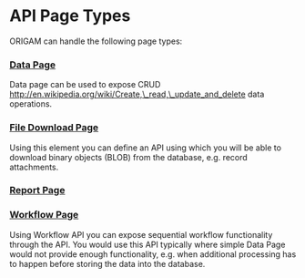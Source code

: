 # API Page Types

ORIGAM can handle the following page types:

### [Data Page](/t/Data-Page)

Data page can be used to expose CRUD http://en.wikipedia.org/wiki/Create,\_read,\_update_and_delete data operations.

### [File Download Page](/t/File-Download-Page)

Using this element you can define an API using which you will be able to download binary objects (BLOB) from the database, e.g. record attachments.

### [Report Page](/t/Report-Page)

### [Workflow Page](/t/Workflow-Page)

Using Workflow API you can expose sequential workflow functionality through the API. You would use this API typically where simple Data Page would not provide enough functionality, e.g. when additional processing has to happen before storing the data into the database.
